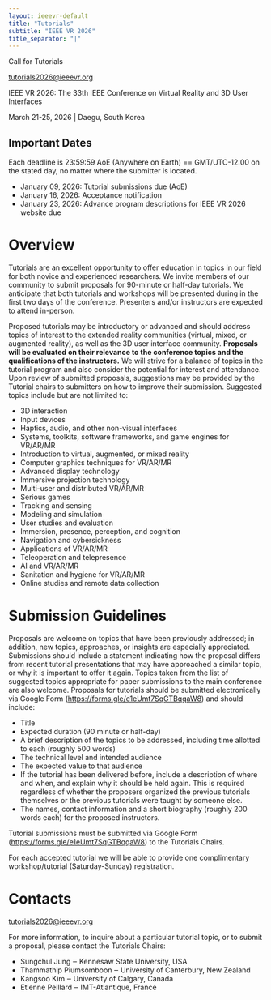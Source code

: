 ```yaml
---
layout: ieeevr-default
title: "Tutorials"
subtitle: "IEEE VR 2026"
title_separator: "|"
---
```


<p class="big_title center_a" style="margin-bottom:0 !important; padding-bottom:0 !important">Call for Tutorials</p>
<p class="center_a"><a href="mailto:tutorials2026@ieeevr.org">tutorials2026@ieeevr.org</a></p>

<p>IEEE VR 2026: The 33th IEEE Conference on Virtual Reality and 3D User Interfaces<br />

March 21-25, 2026 | Daegu, South Korea</p>

<h2>Important Dates</h2>
<p>Each deadline is 23:59:59 AoE (Anywhere on Earth) == GMT/UTC-12:00 on the stated day, no matter where the submitter is located.</p>
<ul>
<li>January 09, 2026: Tutorial submissions due (AoE)</li>
<li>January 16, 2026: Acceptance notification</li>
<li>January 23, 2026: Advance program descriptions for IEEE VR 2026 website due</li>
</ul>

<h1>Overview</h1>
<p>Tutorials are an excellent opportunity to offer education in topics in our field for both novice and experienced researchers. We invite members of our community to submit proposals for 90-minute or half-day tutorials. We anticipate that both tutorials and workshops will be presented during in the first two days of the conference. Presenters and/or instructors are expected to attend in-person.</p>

<p>Proposed tutorials may be introductory or advanced and should address topics of interest to the extended reality communities (virtual, mixed, or augmented reality), as well as the 3D user interface community. <strong>Proposals will be evaluated on their relevance to the conference topics and the qualifications of the instructors.</strong> We will strive for a balance of topics in the tutorial program and also consider the potential for interest and attendance. Upon review of submitted proposals, suggestions may be provided by the Tutorial chairs to submitters on how to improve their submission. Suggested topics include but are not limited to:</p>
<ul>
<li>3D interaction</li>
<li>Input devices</li>
<li>Haptics, audio, and other non-visual interfaces</li>
<li>Systems, toolkits, software frameworks, and game engines for VR/AR/MR</li>
<li>Introduction to virtual, augmented, or mixed reality</li>
<li>Computer graphics techniques for VR/AR/MR</li>
<li>Advanced display technology</li>
<li>Immersive projection technology</li>
<li>Multi-user and distributed VR/AR/MR</li>
<li>Serious games</li>
<li>Tracking and sensing</li>
<li>Modeling and simulation</li>
<li>User studies and evaluation</li>
<li>Immersion, presence, perception, and cognition</li>
<li>Navigation and cybersickness</li>
<li>Applications of VR/AR/MR</li>
<li>Teleoperation and telepresence</li>
<li>AI and VR/AR/MR</li>
<li>Sanitation and hygiene for VR/AR/MR</li>
<li>Online studies and remote data collection</li>
</ul>

<h1>Submission Guidelines</h1>
<p>
Proposals are welcome on topics that have been previously addressed; in addition, new topics, approaches, or insights are especially appreciated. Submissions should include a statement indicating how the proposal differs from recent tutorial presentations that may have approached a similar topic, or why it is important to offer it again. Topics taken from the list of suggested topics appropriate for paper submissions to the main conference are also welcome. Proposals for tutorials should be submitted electronically via Google Form (<a href="https://forms.gle/e1eUmt7SqGTBqqaW8" target="_blank">https://forms.gle/e1eUmt7SqGTBqqaW8</a>) and should include:</p>

<ul>
<li>Title</li>
<li>Expected duration (90 minute or half-day)</li>
<li>A brief description of the topics to be addressed, including time allotted to each (roughly 500 words)</li>
<li>The technical level and intended audience</li>
<li>The expected value to that audience</li>
<li>If the tutorial has been delivered before, include a description of where and when, and explain why it should be held again. This is required regardless of whether the proposers organized the previous tutorials themselves or the previous tutorials were taught by someone else.</li>
<li>The names, contact information and a short biography (roughly 200 words each) for the proposed instructors.</li>
</ul>
<p>
Tutorial submissions must be submitted via Google Form <br>
(<a href="https://forms.gle/e1eUmt7SqGTBqqaW8" target="_blank">https://forms.gle/e1eUmt7SqGTBqqaW8</a>) to the Tutorials Chairs.</p>


<p>
For each accepted tutorial we will be able to provide one complimentary workshop/tutorial (Saturday-Sunday) registration.<br>
</p>

<h1>Contacts</h1>

<p><a href="mailto:tutorials2026@ieeevr.org">tutorials2026@ieeevr.org</a></p>
<p>For more information, to inquire about a particular tutorial topic, or to submit a proposal, please contact the Tutorials Chairs:</p>
<ul>
<li>Sungchul Jung ‒ Kennesaw State University, USA</li>
<li>Thammathip Piumsomboon ‒ University of Canterbury, New Zealand</li>
<li>Kangsoo Kim ‒ University of Calgary, Canada</li>
<li>Etienne Peillard ‒ IMT-Atlantique, France</li>
</ul>

